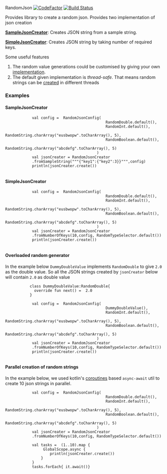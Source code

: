 RandomJson [![CodeFactor](https://www.codefactor.io/repository/github/mangatmodi/randomjson/badge)](https://www.codefactor.io/repository/github/mangatmodi/randomjson) [![Build Status](https://travis-ci.com/mangatmodi/RandomJson.svg?branch=master)](https://travis-ci.com/mangatmodi/RandomJson)

Provides library to create a random json. Provides two implementation of json creation

**[SampleJsonCreator](###SampleJsonCreator)**: Creates JSON string from a sample string.

**[SimpleJsonCreator](###SimpleJsonCreator)**: Creates JSON string by taking number of required keys.

Some useful features
1. The random value generations could be customised by giving your own [implementation](####Overloaded-random-generataor).
2. The default given implementation is _thread-safe_. That means random strings can be [created](#Parallel-creation-of-random-strings) in different threads  
### Examples
#### SampleJsonCreator
```
            val config =  RandomJsonConfig(
                                             RandomDouble.default(),
                                             RandomInt.default(),
                                             RandomString.charArray("eusbwopw".toCharArray(), 5),
                                             RandomBoolean.default(),
                                             RandomString.charArray("abcdefg".toCharArray(), 5)
                                         )
            val jsonCreater = RandomJsonCreator
            .fromSampleString("""{"key1":{"key2":3}}""",config)
            println(jsonCreater.create())            
    
```
#### SimpleJsonCreator 
```
            val config =  RandomJsonConfig(
                                             RandomDouble.default(),
                                             RandomInt.default(),
                                             RandomString.charArray("eusbwopw".toCharArray(), 5),
                                             RandomBoolean.default(),
                                             RandomString.charArray("abcdefg".toCharArray(), 5)
                                         )
            val jsonCreater = RandomJsonCreator
            .fromNumberOfKeys(10,config, RandomTypeSelector.default())
            println(jsonCreater.create())            
    
```
#### Overloaded random generator

In the example below `DummyDoubleValue` implements `RandomDouble` to give `2.0`
as the double value. So all the JSON strings created by `jsonCreator` below will contain `2.0` as double value
```
           class DummyDoubleValue:RandomDouble{
             override fun next() =  2.0
           }

            val config =  RandomJsonConfig(
                                             DummyDoubleValue(),
                                             RandomInt.default(),
                                             RandomString.charArray("eusbwopw".toCharArray(), 5),
                                             RandomBoolean.default(),
                                             RandomString.charArray("abcdefg".toCharArray(), 5)
                                         )
            val jsonCreater = RandomJsonCreator
            .fromNumberOfKeys(10,config, RandomTypeSelector.default())
            println(jsonCreater.create())            


```

#### Parallel creation of random strings
In the example below, we used kotlin's [coroutines](https://kotlinlang.org/docs/reference/coroutines/coroutines-guide.html)
 based `async-await` util to create 10 json strings in parallel.
```
            val config =  RandomJsonConfig(
                                             RandomDouble.default(),
                                             RandomInt.default(),
                                             RandomString.charArray("eusbwopw".toCharArray(), 5),
                                             RandomBoolean.default(),
                                             RandomString.charArray("abcdefg".toCharArray(), 5)
                                         )
            val jsonCreater = RandomJsonCreator
            .fromNumberOfKeys(10,config, RandomTypeSelector.default())
            
            val tasks =  (1..10).map {
                 GlobalScope.async {
                    println(jsonCreater.create())
                }
            }
            tasks.forEach{ it.await()}

```
